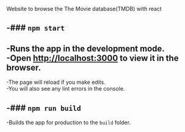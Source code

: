 Website to browse the The Movie database(TMDB) with react



-### `npm start`
-
-Runs the app in the development mode.<br>
-Open [http://localhost:3000](http://localhost:3000) to view it in the browser.
-
-The page will reload if you make edits.<br>
-You will also see any lint errors in the console.

-### `npm run build`
-
-Builds the app for production to the `build` folder.<br>